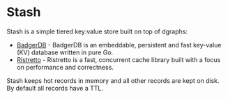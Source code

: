 # Stash
Stash is a simple tiered key:value store built on top of dgraphs:
- [BadgerDB](https://github.com/dgraph-io/badger) - BadgerDB is an embeddable, persistent and fast key-value (KV) database written in pure Go.
- [Ristretto](https://github.com/dgraph-io/ristretto) - Ristretto is a fast, concurrent cache library built with a focus on performance and correctness.

Stash keeps hot records in memory and all other records are kept on disk. By default all records have a TTL.
